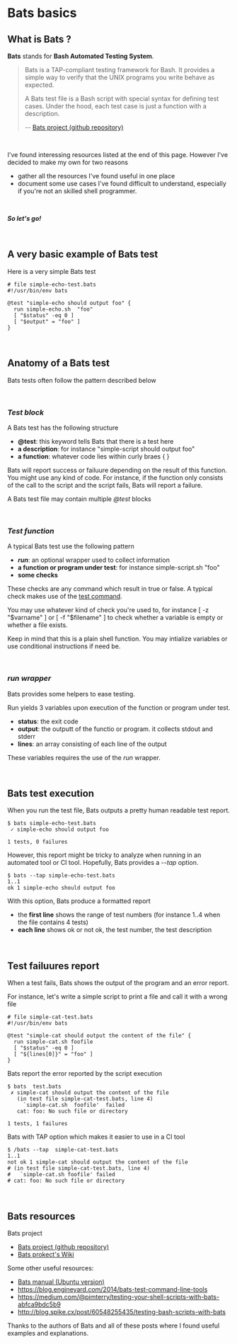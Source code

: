# Bats basics

## What is Bats ?

**Bats** stands for **Bash Automated Testing System**.


> Bats is a TAP-compliant testing framework for Bash. It provides a simple way to verify that the UNIX programs you write behave as expected.
>
>A Bats test file is a Bash script with special syntax for defining test cases. Under the hood, each test case is just a function with a description.
>
>-- [Bats project (github repository)](https://github.com/sstephenson/bats)

<br>

I've found interessing resources listed at the end of this page. However I've decided to make my own for two reasons

- gather all the resources I've found useful in one place
- document some use cases I've found difficult to understand, especially if you're not an skilled shell programmer.


<br>

**_So let's go!_**
<br>

<br>

## A very basic example of Bats test

Here is a very simple Bats test


```
# file simple-echo-test.bats
#!/usr/bin/env bats

@test "simple-echo should output foo" {
  run simple-echo.sh  "foo"
  [ "$status" -eq 0 ]
  [ "$output" = "foo" ]
}
```

<br>

## Anatomy of a Bats test

Bats tests often follow the  pattern described below

<br>

### **_Test block_**


A Bats test has the following structure

- **@test**: this keyword tells Bats that there is a test here
- **a description**: for instance "simple-script should output foo"
- **a function**: whatever code lies within curly braes { }

Bats will report success or failuure depending on the result of this function. You might use any kind of code. For instance, if the function only consists of the call to the script and the script fails, Bats will report a failure.

A Bats test file may contain multiple _@test_ blocks

<br>

### **_Test function_**

A typical Bats test use the following pattern

- **_run_**: an optional wrapper used to collect information
- **a function or program under test**: for instance simple-script.sh  "foo"
- **some checks**

These checks are any command which result in true or false.
A typical check makes use of the [test command](http://manpages.ubuntu.com/manpages/xenial/man1/test.1.html).

You may use whatever kind of check you're used to, for instance [ -z "$varname" ] or [ -f "$filename" ] to check whether a variable is empty or whether a file exists.

Keep in mind that this is a plain shell function. You may intialize variables or use conditional instructions if need be.

<br>

### **_run wrapper_**

Bats provides some helpers to ease testing.

Run yields 3 variables upon execution of the function or program under test.

- **status**: the exit code
- **output**: the outputt of the functio or program. it collects stdout and stderr
- **lines**: an array consisting of each line of the output

These variables requires the use of the _run_ wrapper.

<br>

## Bats test execution

When you run the test file, Bats outputs a pretty human readable test report.


```
$ bats simple-echo-test.bats
 ✓ simple-echo should output foo

1 tests, 0 failures
```


However, this report might be tricky to analyze when running in an automated tool or CI tool. Hopefully, Bats provides a _--tap_ option.

```
$ bats --tap simple-echo-test.bats
1..1
ok 1 simple-echo should output foo
```

With this option, Bats produce a formatted report

- the **first line** shows the range of test numbers (for instance 1..4 when the file contains 4 tests)
- **each line** shows ok or not ok, the test number, the test description


<br>

## Test failuures report


When a test fails, Bats shows the output of the program and an error report.


For instance, let's write a simple script to print a file and call it with a wrong file


```
# file simple-cat-test.bats
#!/usr/bin/env bats

@test "simple-cat should output the content of the file" {
  run simple-cat.sh foofile
  [ "$status" -eq 0 ]
  [ "${lines[0]}" = "foo" ]
}

```

Bats report the error reported by the script execution


```
$ bats  test.bats
 ✗ simple-cat should output the content of the file
   (in test file simple-cat-test.bats, line 4)
     `simple-cat.sh  foofile'  failed
   cat: foo: No such file or directory

1 tests, 1 failures
```


Bats with TAP option which makes it easier to use in a CI tool

```
$ /bats --tap  simple-cat-test.bats
1..1
not ok 1 simple-cat should output the content of the file
# (in test file simple-cat-test.bats, line 4)
#   `simple-cat.sh foofile' failed
# cat: foo: No such file or directory
```

<br>

## Bats resources

Bats project
- [Bats project (github repository)](https://github.com/sstephenson/bats)
- [Bats prokect's Wiki](https://github.com/sstephenson/bats/wiki)

Some other useful resources:

- [Bats manual (Ubuntu version)](http://manpages.ubuntu.com/manpages/yakkety/man7/bats.7.html)
- https://blog.engineyard.com/2014/bats-test-command-line-tools
- https://medium.com/@pimterry/testing-your-shell-scripts-with-bats-abfca9bdc5b9
- http://blog.spike.cx/post/60548255435/testing-bash-scripts-with-bats

Thanks to the authors of Bats and all of these posts where I found useful examples and explanations.


